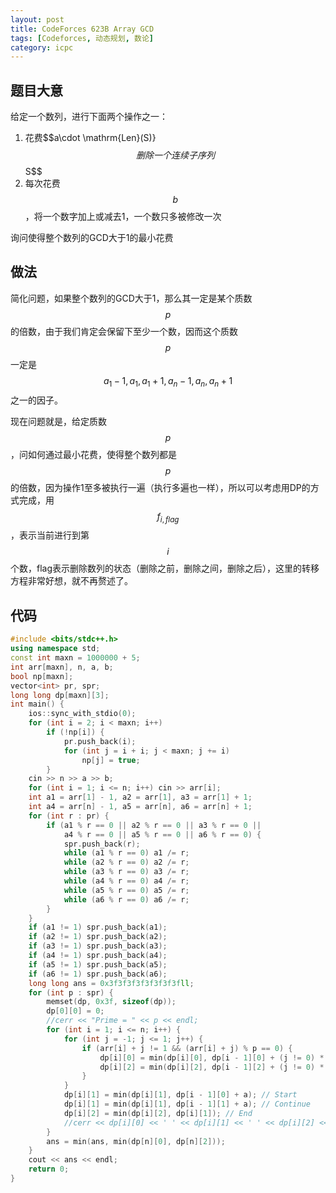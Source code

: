```yaml
---
layout: post
title: CodeForces 623B Array GCD
tags: [Codeforces, 动态规划, 数论]
category: icpc
---
```


题目大意
--------

给定一个数列，进行下面两个操作之一：

1. 花费$$a\cdot \mathrm{Len}(S)}$$删除一个连续子序列$$S$$
2. 每次花费$$b$$，将一个数字加上或减去1，一个数只多被修改一次

询问使得整个数列的GCD大于1的最小花费



做法
----

简化问题，如果整个数列的GCD大于1，那么其一定是某个质数$$p$$的倍数，由于我们肯定会保留下至少一个数，因而这个质数$$p$$一定是$$a_1 - 1, a_1, a_1 + 1, a_n - 1, a_n, a_n + 1$$之一的因子。

现在问题就是，给定质数$$p$$，问如何通过最小花费，使得整个数列都是$$p$$的倍数，因为操作1至多被执行一遍（执行多遍也一样），所以可以考虑用DP的方式完成，用$$f_{i,flag}$$，表示当前进行到第$$i$$个数，flag表示删除数列的状态（删除之前，删除之间，删除之后），这里的转移方程非常好想，就不再赘述了。

代码
----

```cpp
#include <bits/stdc++.h>
using namespace std;
const int maxn = 1000000 + 5;
int arr[maxn], n, a, b;
bool np[maxn];
vector<int> pr, spr;
long long dp[maxn][3];
int main() {
	ios::sync_with_stdio(0);
	for (int i = 2; i < maxn; i++)
		if (!np[i]) {
			pr.push_back(i);
			for (int j = i + i; j < maxn; j += i)
				np[j] = true;
		}
	cin >> n >> a >> b;
	for (int i = 1; i <= n; i++) cin >> arr[i];
	int a1 = arr[1] - 1, a2 = arr[1], a3 = arr[1] + 1;
	int a4 = arr[n] - 1, a5 = arr[n], a6 = arr[n] + 1;
	for (int r : pr) {
		if (a1 % r == 0 || a2 % r == 0 || a3 % r == 0 ||
			a4 % r == 0 || a5 % r == 0 || a6 % r == 0) {
			spr.push_back(r);
			while (a1 % r == 0) a1 /= r;
			while (a2 % r == 0) a2 /= r;
			while (a3 % r == 0) a3 /= r;
			while (a4 % r == 0) a4 /= r;
			while (a5 % r == 0) a5 /= r;
			while (a6 % r == 0) a6 /= r;
		}
	}
	if (a1 != 1) spr.push_back(a1);
	if (a2 != 1) spr.push_back(a2);
	if (a3 != 1) spr.push_back(a3);
	if (a4 != 1) spr.push_back(a4);
	if (a5 != 1) spr.push_back(a5);
	if (a6 != 1) spr.push_back(a6);
	long long ans = 0x3f3f3f3f3f3f3f3fll;
	for (int p : spr) {
		memset(dp, 0x3f, sizeof(dp));
		dp[0][0] = 0;
		//cerr << "Prime = " << p << endl;
		for (int i = 1; i <= n; i++) {
			for (int j = -1; j <= 1; j++) {
				if (arr[i] + j != 1 && (arr[i] + j) % p == 0) {
					dp[i][0] = min(dp[i][0], dp[i - 1][0] + (j != 0) * b);
					dp[i][2] = min(dp[i][2], dp[i - 1][2] + (j != 0) * b);
				}
			}
			dp[i][1] = min(dp[i][1], dp[i - 1][0] + a); // Start
			dp[i][1] = min(dp[i][1], dp[i - 1][1] + a); // Continue
			dp[i][2] = min(dp[i][2], dp[i][1]); // End
			//cerr << dp[i][0] << ' ' << dp[i][1] << ' ' << dp[i][2] << endl;
		}
		ans = min(ans, min(dp[n][0], dp[n][2]));
	}
	cout << ans << endl;
	return 0;
}
```
